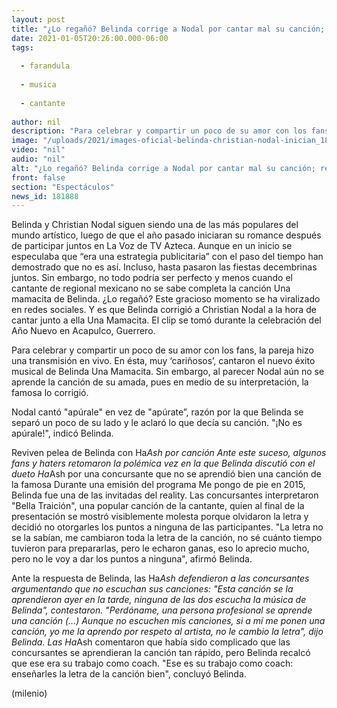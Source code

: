 ```yaml
---
layout: post
title: "¿Lo regañó? Belinda corrige a Nodal por cantar mal su canción; reviven pleito con Ha*Ash"
date: 2021-01-05T20:26:00.000-06:00
tags:
  
  - farandula
  
  - musica
  
  - cantante
  
author: nil
description: "Para celebrar y compartir un poco de su amor con los fans, la pareja hizo una transmisión en vivo. En ésta, muy ‘cariñosos’, cantaron el nuevo éxito musical de Belinda Una Mamacita. ¿No se la sabe? "
image: "/uploads/2021/images-oficial-belinda-christian-nodal-inician_18_0_578_360.jpg"
video: "nil"
audio: "nil"
alt: "¿Lo regañó? Belinda corrige a Nodal por cantar mal su canción; reviven pleito con Ha*Ash"
front: false
section: "Espectáculos"
news_id: 181888
---
```


Belinda y Christian Nodal siguen siendo una de las más populares del mundo artístico, luego de que el año pasado iniciaran su romance después de participar juntos en La Voz de TV Azteca. Aunque en un inicio se especulaba que “era una estrategia publicitaria” con el paso del tiempo han demostrado que no es así. Incluso, hasta pasaron las fiestas decembrinas juntos. Sin embargo, no todo podría ser perfecto y menos cuando el cantante de regional mexicano no se sabe completa la canción Una mamacita de Belinda. ¿Lo regañó? Este gracioso momento se ha viralizado en redes sociales. Y es que Belinda corrigió a Christian Nodal a la hora de cantar junto a ella Una Mamacita. El clip se tomó durante la celebración del Año Nuevo en Acapulco, Guerrero. 

Para celebrar y compartir un poco de su amor con los fans, la pareja hizo una transmisión en vivo. En ésta, muy ‘cariñosos’, cantaron el nuevo éxito musical de Belinda Una Mamacita. Sin embargo, al parecer Nodal aún no se aprende la canción de su amada, pues en medio de su interpretación, la famosa lo corrigió. 

Nodal cantó "apúrale" en vez de "apúrate”, razón por la que Belinda se separó un poco de su lado y le aclaró lo que decía su canción. "¡No es apúrale!", indicó Belinda. 

​Reviven pelea de Belinda con Ha*Ash por canción  Ante este suceso, algunos fans y haters retomaron la polémica vez en la que Belinda discutió con el dueto Ha*Ash por una concursante que no se aprendió bien una canción de la famosa  Durante una emisión del programa Me pongo de pie en 2015, Belinda fue una de las invitadas del reality. Las concursantes interpretaron "Bella Traición", una popular canción de la cantante, quien al final de la presentación se mostró visiblemente molesta porque olvidaron la letra y decidió no otorgarles los puntos a ninguna de las participantes. "La letra no se la sabían, me cambiaron toda la letra de la canción, no sé cuánto tiempo tuvieron para prepararlas, pero le echaron ganas, eso lo aprecio mucho, pero no le voy a dar los puntos a ninguna", afirmó Belinda.  

Ante la respuesta de Belinda, las Ha*Ash defendieron a las concursantes argumentando que no escuchan sus canciones:  "Esta canción se la aprendieron ayer en la tarde, ninguna de las dos escucha la música de Belinda", contestaron.  "Perdóname, una persona profesional se aprende una canción (...) Aunque no escuchen mis canciones, si a mí me ponen una canción, yo me la aprendo por respeto al artista, no le cambio la letra", dijo Belinda.  Las Ha*Ash comentaron que había sido complicado que las concursantes se aprendieran la canción tan rápido, pero Belinda recalcó que ese era su trabajo como coach.  "Ese es su trabajo como coach: enseñarles la letra de la canción bien", concluyó Belinda.  

(milenio)